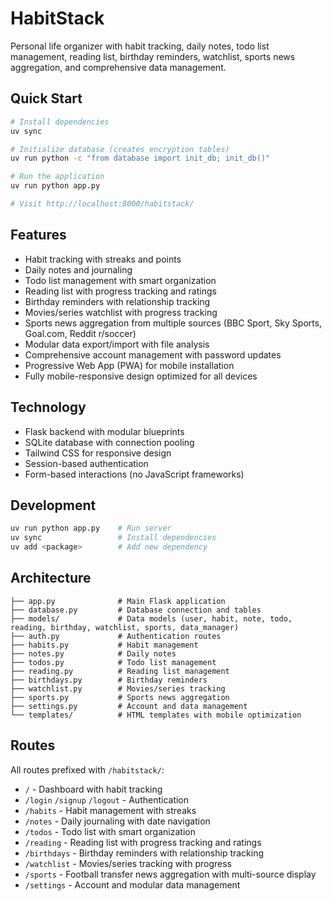 # HabitStack

Personal life organizer with habit tracking, daily notes, todo list management, reading list, birthday reminders, watchlist, sports news aggregation, and comprehensive data management.

## Quick Start

```bash
# Install dependencies
uv sync

# Initialize database (creates encryption tables)
uv run python -c "from database import init_db; init_db()"

# Run the application
uv run python app.py

# Visit http://localhost:8000/habitstack/
```

## Features

- Habit tracking with streaks and points
- Daily notes and journaling
- Todo list management with smart organization
- Reading list with progress tracking and ratings
- Birthday reminders with relationship tracking
- Movies/series watchlist with progress tracking
- Sports news aggregation from multiple sources (BBC Sport, Sky Sports, Goal.com, Reddit r/soccer)
- Modular data export/import with file analysis
- Comprehensive account management with password updates
- Progressive Web App (PWA) for mobile installation
- Fully mobile-responsive design optimized for all devices

## Technology

- Flask backend with modular blueprints
- SQLite database with connection pooling
- Tailwind CSS for responsive design
- Session-based authentication
- Form-based interactions (no JavaScript frameworks)

## Development

```bash
uv run python app.py    # Run server
uv sync                 # Install dependencies
uv add <package>        # Add new dependency
```

## Architecture

```
├── app.py              # Main Flask application
├── database.py         # Database connection and tables
├── models/             # Data models (user, habit, note, todo, reading, birthday, watchlist, sports, data_manager)
├── auth.py             # Authentication routes
├── habits.py           # Habit management
├── notes.py            # Daily notes
├── todos.py            # Todo list management
├── reading.py          # Reading list management
├── birthdays.py        # Birthday reminders
├── watchlist.py        # Movies/series tracking
├── sports.py           # Sports news aggregation
├── settings.py         # Account and data management
└── templates/          # HTML templates with mobile optimization
```

## Routes

All routes prefixed with `/habitstack/`:

- `/` - Dashboard with habit tracking
- `/login` `/signup` `/logout` - Authentication
- `/habits` - Habit management with streaks
- `/notes` - Daily journaling with date navigation
- `/todos` - Todo list with smart organization
- `/reading` - Reading list with progress tracking and ratings
- `/birthdays` - Birthday reminders with relationship tracking
- `/watchlist` - Movies/series tracking with progress
- `/sports` - Football transfer news aggregation with multi-source display
- `/settings` - Account and modular data management